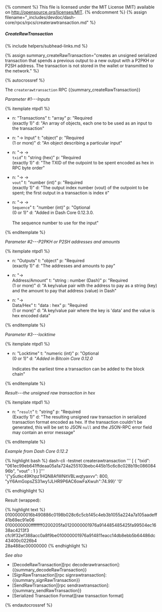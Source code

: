 {% comment %}
This file is licensed under the MIT License (MIT) available on
http://opensource.org/licenses/MIT.
{% endcomment %}
{% assign filename="_includes/devdoc/dash-core/rpcs/rpcs/createrawtransaction.md" %}

##### CreateRawTransaction
{% include helpers/subhead-links.md %}

<!-- __ -->

{% assign summary_createRawTransaction="creates an unsigned serialized transaction that spends a previous output to a new output with a P2PKH or P2SH address. The transaction is not stored in the wallet or transmitted to the network." %}

{% autocrossref %}

The `createrawtransaction` RPC {{summary_createRawTransaction}}

*Parameter #1---Inputs*

{% itemplate ntpd1 %}
- n: "Transactions"
  t: "array"
  p: "Required<br>(exactly 1)"
  d: "An array of objects, each one to be used as an input to the transaction"

- n: "→ Input"
  t: "object"
  p: "Required<br>(1 or more)"
  d: "An object describing a particular input"

- n: "→ →<br>`txid`"
  t: "string (hex)"
  p: "Required<br>(exactly 1)"
  d: "The TXID of the outpoint to be spent encoded as hex in RPC byte order"

- n: "→ →<br>`vout`"
  t: "number (int)"
  p: "Required<br>(exactly 1)"
  d: "The output index number (vout) of the outpoint to be spent; the first output in a transaction is index `0`"

- n: "→ →<br>`Sequence`"
  t: "number (int)"
  p: "Optional<br>(0 or 1)"
  d: "Added in Dash Core 0.12.3.0.<br><br>The sequence number to use for the input"

{% enditemplate %}

*Parameter #2---P2PKH or P2SH addresses and amounts*

{% itemplate ntpd1 %}
- n: "Outputs"
  t: "object"
  p: "Required<br>(exactly 1)"
  d: "The addresses and amounts to pay"

- n: "→<br>Address/Amount"
  t: "string : number (Dash)"
  p: "Required<br>(1 or more)"
  d: "A key/value pair with the address to pay as a string (key) and the amount to pay that address (value) in Dash"

- n: "→<br>Data/Hex"
  t: "data : hex"
  p: "Required<br>(1 or more)"
  d: "A key/value pair where the key is 'data' and the value is hex encoded data"

{% enditemplate %}

*Parameter #3---locktime*

{% itemplate ntpd1 %}
- n: "Locktime"
  t: "numeric (int)"
  p: "Optional<br>(0 or 1)"
  d: "*Added in Bitcoin Core 0.12.0*<br><br>Indicates the earliest time a transaction can be added to the block chain"

{% enditemplate %}

*Result---the unsigned raw transaction in hex*

{% itemplate ntpd1 %}
- n: "`result`"
  t: "string"
  p: "Required<br>(Exactly 1)"
  d: "The resulting unsigned raw transaction in serialized transaction format encoded as hex.  If the transaction couldn't be generated, this will be set to JSON `null` and the JSON-RPC error field may contain an error message"

{% enditemplate %}

*Example from Dash Core 0.12.2*

{% highlight bash %}
dash-cli -testnet createrawtransaction '''
  [
    {
      "txid": "061ec99eb641ffdeaa05a1a724a255103bebc445b15c6c8c028b19c08608496b",
      "vout" : 1
    }
  ]''' \
  '{"ySutkc49Khpz1HQN8AfWNitVBLwqtyaxvv": 800, "yY6AmGopsZS31wy1JLHR9P6AC6owFaXwuh":74.99}' '0'

{% endhighlight %}

Result (wrapped):

{% highlight text %}
01000000016b490886c0198b028c6c5cb145c4eb3b1055a224a7a105aadeff41b69ec91e06\
0100000000ffffffff0200205fa0120000001976a914485485425fa99504ec1638ac4213f3\
cfc9f32ef388acc0a8f9be010000001976a914811eacc14db8ebb5b64486dc43400c0226b4\
28a488ac00000000
{% endhighlight %}

*See also*

* [DecodeRawTransaction][rpc decoderawtransaction]: {{summary_decodeRawTransaction}}
* [SignRawTransaction][rpc signrawtransaction]: {{summary_signRawTransaction}}
* [SendRawTransaction][rpc sendrawtransaction]: {{summary_sendRawTransaction}}
* [Serialized Transaction Format][raw transaction format]

{% endautocrossref %}
